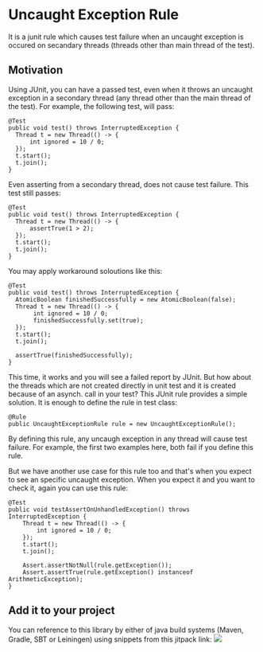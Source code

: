 # Uncaught Exception Rule
It is a junit rule which causes test failure when an uncaught exception is occured on secandary threads (threads other than main thread of the test).


## Motivation
Using JUnit, you can have a passed test, even when it throws an uncaught exception in a secondary thread (any thread other than the main thread of the test). For example, the following test, will pass:
```
@Test
public void test() throws InterruptedException {
  Thread t = new Thread(() -> {
      int ignored = 10 / 0;
  });
  t.start();
  t.join();
}
```
Even asserting from a secondary thread, does not cause test failure. This test still passes:
```
@Test
public void test() throws InterruptedException {
  Thread t = new Thread(() -> {
      assertTrue(1 > 2);
  });
  t.start();
  t.join();
}
```
You may apply workaround soloutions like this:
```
@Test
public void test() throws InterruptedException {
  AtomicBoolean finishedSuccessfully = new AtomicBoolean(false);
  Thread t = new Thread(() -> {
       int ignored = 10 / 0;
       finishedSuccessfully.set(true);
  });
  t.start();
  t.join();
  
  assertTrue(finishedSuccessfully);
}
```
This time, it works and you will see a failed report by JUnit. But how about the threads which are not created directly in unit test and it is created because of an asynch. call in your test?
This JUnit rule provides a simple solution. It is enough to define the rule in test class:
```
@Rule
public UncaughtExceptionRule rule = new UncaughtExceptionRule();
```
By defining this rule, any uncaugh exception in any thread will cause test failure. For example, the first two examples here, both fail if you define this rule. 

But we have another use case for this rule too and that's when you expect to see an specific uncaught exception. When you expect it and you want to check it, again you can use this rule:
```
@Test
public void testAssertOnUnhandledException() throws InterruptedException {
    Thread t = new Thread(() -> {
        int ignored = 10 / 0;
    });
    t.start();
    t.join();

    Assert.assertNotNull(rule.getException());
    Assert.assertTrue(rule.getException() instanceof ArithmeticException);
}
```
 
## Add it to your project
You can reference to this library by either of java build systems (Maven, Gradle, SBT or Leiningen) using snippets from this jitpack link:
[![](https://jitpack.io/v/sahabpardaz/uncaught-exception-rule.svg)](https://jitpack.io/#sahabpardaz/uncaught-exception-rule)
